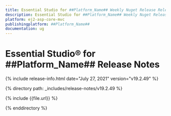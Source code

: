 ```yaml
---
title: Essential Studio for ##Platform_Name## Weekly Nuget Release Release Notes  
description: Essential Studio for ##Platform_Name## Weekly Nuget Release Release Notes  
platform: ej2-asp-core-mvc
publishingplatform: ##Platform_Name##
documentation: ug
---
```


# Essential Studio&reg; for  ##Platform_Name##  Release Notes  

{% include release-info.html date="July 27, 2021"   version="v19.2.49"  %} 

{% directory path: _includes/release-notes/v19.2.49 %}

{% include {{file.url}} %}

{% enddirectory %}
